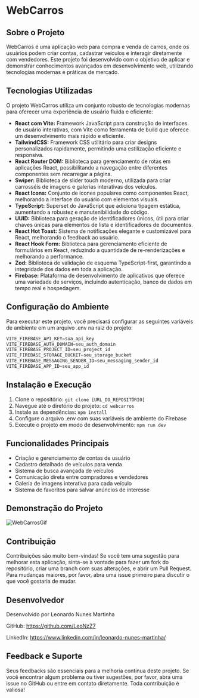 # WebCarros

## Sobre o Projeto

WebCarros é uma aplicação web para compra e venda de carros, onde os usuários podem criar contas, cadastrar veículos e interagir diretamente com vendedores. Este projeto foi desenvolvido com o objetivo de aplicar e demonstrar conhecimentos avançados em desenvolvimento web, utilizando tecnologias modernas e práticas de mercado.

## Tecnologias Utilizadas

O projeto WebCarros utiliza um conjunto robusto de tecnologias modernas para oferecer uma experiência de usuário fluida e eficiente:

- **React com Vite:** Framework JavaScript para construção de interfaces de usuário interativas, com Vite como ferramenta de build que oferece um desenvolvimento mais rápido e eficiente.
- **TailwindCSS:** Framework CSS utilitário para criar designs personalizados rapidamente, permitindo uma estilização eficiente e responsiva.
- **React Router DOM:** Biblioteca para gerenciamento de rotas em aplicações React, possibilitando a navegação entre diferentes componentes sem recarregar a página.
- **Swiper:** Biblioteca de slider touch moderno, utilizada para criar carrosséis de imagens e galerias interativas dos veículos.
- **React Icons:** Conjunto de ícones populares como componentes React, melhorando a interface do usuário com elementos visuais.
- **TypeScript:** Superset do JavaScript que adiciona tipagem estática, aumentando a robustez e manutenibilidade do código.
- **UUID:** Biblioteca para geração de identificadores únicos, útil para criar chaves únicas para elementos de lista e identificadores de documentos.
- **React Hot Toast:** Sistema de notificações elegante e customizável para React, melhorando o feedback ao usuário.
- **React Hook Form:** Biblioteca para gerenciamento eficiente de formulários em React, reduzindo a quantidade de re-renderizações e melhorando a performance.
- **Zod:** Biblioteca de validação de esquema TypeScript-first, garantindo a integridade dos dados em toda a aplicação.
- **Firebase:** Plataforma de desenvolvimento de aplicativos que oferece uma variedade de serviços, incluindo autenticação, banco de dados em tempo real e hospedagem.

## Configuração do Ambiente

Para executar este projeto, você precisará configurar as seguintes variáveis de ambiente em um arquivo .env na raiz do projeto:

```jsx
VITE_FIREBASE_API_KEY=sua_api_key
VITE_FIREBASE_AUTH_DOMAIN=seu_auth_domain
VITE_FIREBASE_PROJECT_ID=seu_project_id
VITE_FIREBASE_STORAGE_BUCKET=seu_storage_bucket
VITE_FIREBASE_MESSAGING_SENDER_ID=seu_messaging_sender_id
VITE_FIREBASE_APP_ID=seu_app_id
```

## Instalação e Execução

1. Clone o repositório: `git clone [URL_DO_REPOSITÓRIO]`
2. Navegue até o diretório do projeto: `cd webcarros`
3. Instale as dependências: `npm install`
4. Configure o arquivo .env com suas variáveis de ambiente do Firebase
5. Execute o projeto em modo de desenvolvimento: `npm run dev`

## Funcionalidades Principais

- Criação e gerenciamento de contas de usuário
- Cadastro detalhado de veículos para venda
- Sistema de busca avançada de veículos
- Comunicação direta entre compradores e vendedores
- Galeria de imagens interativa para cada veículo
- Sistema de favoritos para salvar anúncios de interesse

## Demonstração do Projeto

![WebCarrosGif](https://github.com/LeoNzZ7/WebCarros/blob/main/WebCarros.gif)

## Contribuição

Contribuições são muito bem-vindas! Se você tem uma sugestão para melhorar esta aplicação, sinta-se à vontade para fazer um fork do repositório, criar uma branch com suas alterações, e abrir um Pull Request. Para mudanças maiores, por favor, abra uma issue primeiro para discutir o que você gostaria de mudar.

## Desenvolvedor

Desenvolvido por Leonardo Nunes Martinha

GitHub: https://github.com/LeoNzZ7

LinkedIn: https://www.linkedin.com/in/leonardo-nunes-martinha/

## Feedback e Suporte

Seus feedbacks são essenciais para a melhoria contínua deste projeto. Se você encontrar algum problema ou tiver sugestões, por favor, abra uma issue no GitHub ou entre em contato diretamente. Toda contribuição é valiosa!
